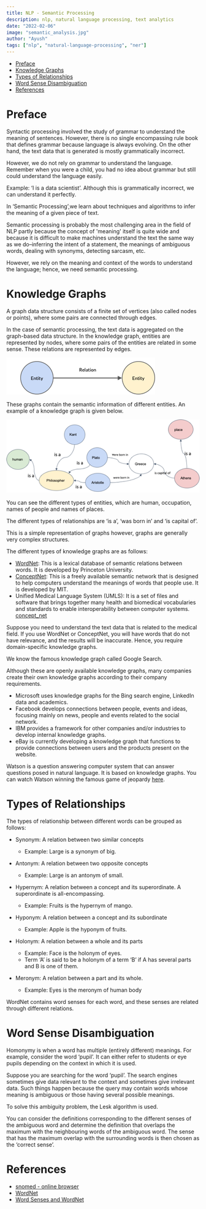 ```yaml
---
title: NLP - Semantic Processing
description: nlp, natural language processing, text analytics
date: "2022-02-06"
image: "semantic_analysis.jpg"
author: "Ayush"
tags: ["nlp", "natural-language-processing", "ner"]
---
```


<!-- vim-markdown-toc GFM -->

* [Preface](#preface)
* [Knowledge Graphs](#knowledge-graphs)
* [Types of Relationships](#types-of-relationships)
* [Word Sense Disambiguation](#word-sense-disambiguation)
* [References](#references)

<!-- vim-markdown-toc -->

# Preface

Syntactic processing involved the study of grammar to understand the meaning of sentences. However, there is no single encompassing rule book that defines grammar because language is always evolving. On the other hand, the text data that is generated is mostly grammatically incorrect. 

However, we do not rely on grammar to understand the language. Remember when you were a child, you had no idea about grammar but still could understand the language easily. 

Example: ‘I is a data scientist’. Although this is grammatically incorrect, we can understand it perfectly. 

In ‘Semantic Processing’,we learn about techniques and algorithms to infer the meaning of a given piece of text.

Semantic processing is probably the most challenging area in the field of NLP partly because the concept of 'meaning' itself is quite wide and because it is difficult to make machines understand the text the same way as we do–inferring the intent of a statement, the meanings of ambiguous words, dealing with synonyms, detecting sarcasm, etc.

However, we rely on the meaning and context of the words to understand the language; hence, we need semantic processing. 

# Knowledge Graphs

A graph data structure consists of a finite set of vertices (also called nodes or points), where some pairs are connected through edges.

In the case of semantic processing, the text data is aggregated on the graph-based data structure. In the knowledge graph, entities are represented by nodes, where some pairs of the entities are related in some sense. These relations are represented by edges.

![entity-relation](entity-relation.png)

These graphs contain the semantic information of different entities. An example of a knowledge graph is given below.

![knowledge_graph](knowledge_graph.png)

You can see the different types of entities, which are human, occupation, names of people and names of places.

The different types of relationships are ‘is a’, ‘was born in’ and ‘is capital of’. 

This is a simple representation of graphs however, graphs are generally very complex structures. 

The different types of knowledge graphs are as follows:
- [WordNet](https://wordnet.princeton.edu/): This is a lexical database of semantic relations between words. It is developed by Princeton University.
- [ConceptNet](https://conceptnet.io/): This is a freely available semantic network that is designed to help computers understand the meanings of words that people use. It is developed by MIT.
- Unified Medical Language System (UMLS): It is a set of files and software that brings together many health and biomedical vocabularies and standards to enable interoperability between computer systems.
    [concept_net](concept_net.png)

Suppose you need to understand the text data that is related to the medical field. If you use WordNet or ConceptNet, you will have words that do not have relevance, and the results will be inaccurate. Hence, you require domain-specific knowledge graphs.

We know the famous knowledge graph called Google Search.

Although these are openly available knowledge graphs, many companies create their own knowledge graphs according to their company requirements.
- Microsoft uses knowledge graphs for the Bing search engine, LinkedIn data and academics.
- Facebook develops connections between people, events and ideas, focusing mainly on news, people and events related to the social network.
- IBM provides a framework for other companies and/or industries to develop internal knowledge graphs.
- eBay is currently developing a knowledge graph that functions to provide connections between users and the products present on the website.

Watson is a question answering computer system that can answer questions posed in natural language. It is based on knowledge graphs. You can watch Watson winning the famous game of jeopardy [here](https://www.youtube.com/watch?v=P18EdAKuC1U).

# Types of Relationships
The types of relationship between different words can be grouped as follows:

- Synonym: A relation between two similar concepts
    - Example: Large is a synonym of big.

- Antonym: A relation between two opposite concepts
    - Example: Large is an antonym of small.

- Hypernym: A relation between a concept and its superordinate. A superordinate is all-encompassing.
    - Example: Fruits is the hypernym of mango.

- Hyponym: A relation between a concept and its subordinate
    - Example: Apple is the hyponym of fruits.

- Holonym: A relation between a whole and its parts
    - Example: Face is the holonym of eyes.
    - Term ‘A’ is said to be a holonym of a term ‘B’  if A has several parts and B is one of them.

- Meronym: A relation between a part and its whole.
    - Example: Eyes is the meronym of human body

WordNet contains word senses for each word, and these senses are related through different relations.

# Word Sense Disambiguation

Homonymy is when a word has multiple (entirely different) meanings. For example, consider the word ‘pupil’. It can either refer to students or eye pupils depending on the context in which it is used. 

Suppose you are searching for the word ‘pupil’. The search engines sometimes give data relevant to the context and sometimes give irrelevant data. Such things happen because the query may contain words whose meaning is ambiguous or those having several possible meanings.

To solve this ambiguity problem, the Lesk algorithm is used.

You can consider the definitions corresponding to the different senses of the ambiguous word and determine the definition that overlaps the maximum with the neighbouring words of the ambiguous word. The sense that has the maximum overlap with the surrounding words is then chosen as the ‘correct sense’.

# References
- [snomed - online browser](https://browser.ihtsdotools.org/)
- [WordNet](https://wordnet.princeton.edu/)
- [Word Senses and WordNet](https://web.stanford.edu/~jurafsky/slp3/18.pdf)
